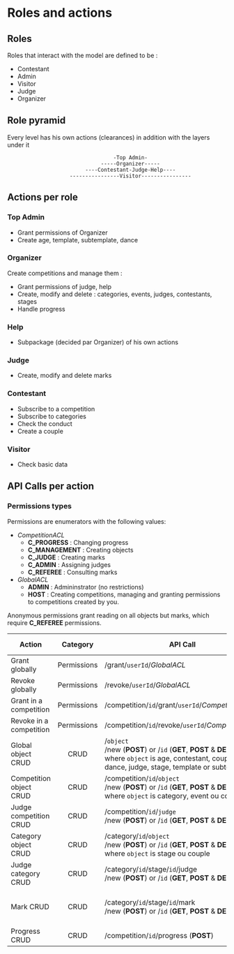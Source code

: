 # Roles and actions

## Roles

Roles that interact with the model are defined to be :
- Contestant
- Admin
- Visitor
- Judge
- Organizer

## Role pyramid

Every level has his own actions (clearances) in addition with the layers under it

                                      -Top Admin-
                                  -----Organizer-----
                             ----Contestant-Judge-Help----
                        ----------------Visitor----------------

## Actions per role

### Top Admin
- Grant permissions of Organizer
- Create age, template, subtemplate, dance

### Organizer
Create competitions and manage them :
  - Grant permissions of judge, help
  - Create, modify and delete : categories, events, judges, contestants, stages
  - Handle progress

### Help
- Subpackage (decided par Organizer) of his own actions

### Judge
- Create, modify and delete marks

### Contestant
- Subscribe to a competition
- Subscribe to categories
- Check the conduct
- Create a couple

### Visitor
- Check basic data

## API Calls per action

### Permissions types

Permissions are enumerators with the following values:
- _CompetitionACL_
  - __C_PROGRESS__ : Changing progress
  - __C_MANAGEMENT__ : Creating objects
  - __C_JUDGE__ : Creating marks
  - __C_ADMIN__ : Assigning judges
  - __C_REFEREE__ : Consulting marks
- _GlobalACL_
  - __ADMIN__ : Admininstrator (no restrictions)
  - __HOST__ : Creating competitions, managing and granting permissions to competitions created by you.

Anonymous permissions grant reading on all objects but marks, which require __C_REFEREE__ permissions.

 Action                 |  Category   |                             API Call                          | Permission Required
----------------------- | :---------: | ------------------------------------------------------------- | -------------------
Grant globally          | Permissions | /grant/`userId`/_GlobalACL_                                   | __ADMIN__
Revoke globally         | Permissions | /revoke/`userId`/_GlobalACL_                                  | __ADMIN__
Grant in a competition  | Permissions | /competition/`id`/grant/`userId`/_CompetitionACL_             | __HOST__
Revoke in a competition | Permissions | /competition/`id`/revoke/`userId`/_CompetitionACL_            | __HOST__
Global object CRUD      |    CRUD     | /`object`                       <br>/new (__POST__) or /`id` (__GET__, __POST__ & __DELETE__)<br>where `object` is age, contestant, couple, dance, judge, stage, template or subtemplate | __ADMIN__
Competition object CRUD |    CRUD     | /competition/`id`/`object`      <br>/new (__POST__) or /`id` (__GET__, __POST__ & __DELETE__)<br>where `object` is category, event ou couple | __C_MANAGEMENT__
Judge competition CRUD  |    CRUD     | /competition/`id`/`judge`       <br>/new (__POST__) or /`id` (__GET__, __POST__ & __DELETE__) | __C_ADMIN__ for judge CRUD
Category object CRUD    |    CRUD     | /category/`id`/`object`         <br>/new (__POST__) or /`id` (__GET__, __POST__ & __DELETE__)<br>where `object` is stage ou couple | __C_MANAGEMENT__
Judge category CRUD     |    CRUD     | /category/`id`/stage/`id`/judge <br>/new (__POST__) or /`id` (__GET__, __POST__ & __DELETE__) | __C_ADMIN__
Mark CRUD               |    CRUD     | /category/`id`/stage/`id`/mark  <br>/new (__POST__) or /`id` (__GET__, __POST__ & __DELETE__) | __C_REFEREE__ for reading,<br>__C_JUDGE__ for CRUD
Progress CRUD           |    CRUD     | /competition/`id`/progress (__POST__) | __C_PROGRESS__